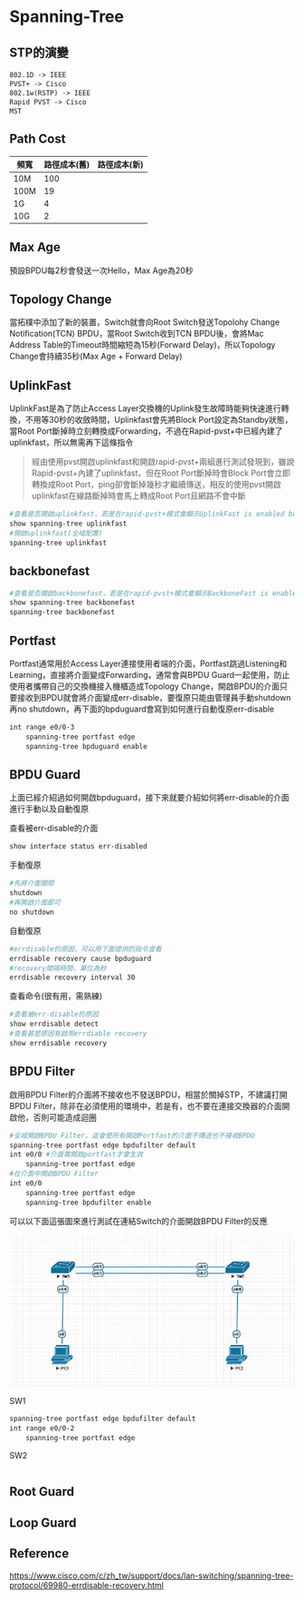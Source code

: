 # Spanning-Tree #

## STP的演變 ## 


    802.1D -> IEEE
    PVST+ -> Cisco
    802.1w(RSTP) -> IEEE
    Rapid PVST -> Cisco
    MST 

## Path Cost ## 

|頻寬| 路徑成本(舊) | 路徑成本(新)|
| --- | --- | --- |
| 10M | 100 ||
| 100M | 19 ||
| 1G | 4 ||
| 10G | 2 ||

## Max Age ## 

預設BPDU每2秒會發送一次Hello，Max Age為20秒

## Topology Change ## 

當拓樸中添加了新的裝置，Switch就會向Root Switch發送Topolohy Change Notification(TCN) BPDU，當Root Switch收到TCN BPDU後，會將Mac Address Table的Timeout時間縮短為15秒(Forward Delay)，所以Topology Change會持續35秒(Max Age + Forward Delay)

## UplinkFast ## 

UplinkFast是為了防止Access Layer交換機的Uplink發生故障時能夠快速進行轉換，不用等30秒的收斂時間，Uplinkfast會先將Block Port設定為Standby狀態，當Root Port斷掉時立刻轉換成Forwarding，不過在Rapid-pvst+中已經內建了uplinkfast，所以無需再下這條指令

>經由使用pvst開啟uplinkfast和開啟rapid-pvst+兩組進行測試發現到，雖說Rapid-pvst+內建了uplinkfast，但在Root Port斷掉時會Block Port會立即轉換成Root Port，ping卻會斷掉幾秒才繼續傳送，相反的使用pvst開啟uplinkfast在線路斷掉時會馬上轉成Root Port且網路不會中斷

```bash 
#查看是否開啟uplinkfast，若是在rapid-pvst+模式會顯示UplinkFast is enabled but inactive in rapid-pvst mode
show spanning-tree uplinkfast 
#開啟uplinkfast(全域配置)
spanning-tree uplinkfast 
```

## backbonefast ## 

```bash
#查看是否開啟backbonefast，若是在rapid-pvst+模式會顯示BackboneFast is enabled but inactive in rapid-pvst mode
show spanning-tree backbonefast 
spanning-tree backbonefast 
```

## Portfast ## 

Portfast通常用於Access Layer連接使用者端的介面，Portfast跳過Listening和Learning，直接將介面變成Forwarding，通常會與BPDU Guard一起使用，防止使用者攜帶自己的交換機接入機櫃造成Topology Change，開啟BPDU的介面只要接收到BPDU就會將介面變成err-disable，要復原只能由管理員手動shutdown再no shutdown，再下面的bpduguard會寫到如何進行自動復原err-disable 

```bash
int range e0/0-3 
    spanning-tree portfast edge 
    spanning-tree bpduguard enable 
```

## BPDU Guard ## 

上面已經介紹過如何開啟bpduguard，接下來就要介紹如何將err-disable的介面進行手動以及自動復原

查看被err-disable的介面 

```bash
show interface status err-disabled 
```

手動復原

```bash 
#先將介面關閉
shutdown 
#再開啟介面即可
no shutdown 
```

自動復原

```bash
#errdisable的原因，可以用下面提供的指令查看
errdisable recovery cause bpduguard 
#recovery間隔時間，單位為秒
errdisable recovery interval 30 
```

查看命令(很有用，需熟練)

```bash
#查看被err-disable的原因
show errdisable detect 
#查看甚麼原因有啟用errdiable recovery
show errdisable recovery 
```

## BPDU Filter ##

啟用BPDU Filter的介面將不接收也不發送BPDU，相當於關掉STP，不建議打開BPDU Filter，除非在必須使用的環境中，若是有，也不要在連接交換器的介面開啟他，否則可能造成迴圈

```bash
#全域開啟BPDU Filter，這會使所有開啟Portfast的介面不傳送也不接收BPDU
spanning-tree portfast edge bpdufilter default 
int e0/0 #介面需開啟portfast才會生效
    spanning-tree portfast edge 
#在介面中開啟BPDU Filter 
int e0/0 
    spanning-tree portfast edge 
    spanning-tree bpdufilter enable 
```

可以以下面這張圖來進行測試在連結Switch的介面開啟BPDU Filter的反應 

![](Image/bpdufilter1.png)

SW1 

```bash
spanning-tree portfast edge bpdufilter default 
int range e0/0-2 
    spanning-tree portfast edge 
```

SW2 

```bash

```

## Root Guard ##



## Loop Guard ##



## Reference ## 

https://www.cisco.com/c/zh_tw/support/docs/lan-switching/spanning-tree-protocol/69980-errdisable-recovery.html